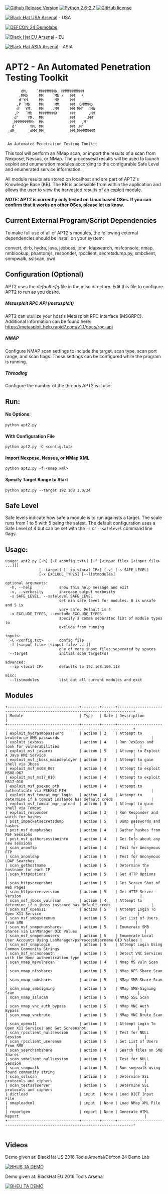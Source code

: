 [![Github Release Version](https://img.shields.io/github/release/moosedojo/apt2.svg)](https://github.com/MooseDojo/apt2/releases)
[![Python 2.6-2.7](https://img.shields.io/badge/Python-2.6--2.7-yellow.svg)](http://www.python.org/download/)
[![GitHub license](https://img.shields.io/badge/license-MIT-blue.svg)](https://raw.githubusercontent.com/MooseDojo/apt2/master/LICENSE.txt)

[![Black Hat USA Arsenal](https://github.com/toolswatch/badges/blob/master/arsenal/usa/2016.svg)](https://www.toolswatch.org/2016/06/the-black-hat-arsenal-usa-2016-remarkable-line-up/) - USA

[![DEFCON 24 Demolabs](https://img.shields.io/badge/DEFCON%2024-Demo%20Labs-red.svg)](https://www.defcon.org/html/defcon-24/dc-24-demolabs.html)

[![Black Hat EU Arsenal](https://github.com/toolswatch/badges/blob/master/arsenal/europe/2016.svg)](https://www.toolswatch.org/2016/09/the-black-hat-arsenal-europe-2016-line-up/) - EU

[![Black Hat ASIA Arsenal](https://github.com/toolswatch/badges/blob/master/arsenal/asia/2018.svg)](https://www.toolswatch.org/2018/01/black-hat-arsenal-asia-2018-great-lineup/) - ASIA

# APT2 - An Automated Penetration Testing Toolkit

```
       dM.    `MMMMMMMb. MMMMMMMMMM
      ,MMb     MM    `Mb /   MM   \
      d'YM.    MM     MM     MM   ____
     ,P `Mb    MM     MM     MM  6MMMMb
     d'  YM.   MM    .M9     MM MM'  `Mb
    ,P   `Mb   MMMMMMM9'     MM      ,MM
    d'    YM.  MM            MM     ,MM'
   ,MMMMMMMMb  MM            MM   ,M'
   d'      YM. MM            MM ,M'
 _dM_     _dMM_MM_          _MM_MMMMMMMM


 An Automated Penetration Testing Toolkit
```
This tool will perform an NMap scan, or import the results of a scan from Nexpose, Nessus, or NMap. The processesd results will be used to launch exploit and enumeration modules according to the configurable Safe Level and enumerated service information.

All module results are stored on localhost and are part of APT2's Knowledge Base (KB). The KB is accessible from within the application and allows the user to view the harvested results of an exploit module.

***NOTE:*  APT2 is currently only tested on Linux based OSes.  If you can confirm that it works on other OSes, please let us know.**

## Current External Program/Script Dependencies
To make full use of all of APT2's modules, the following external dependencies should be install on your system:

convert, dirb, hydra, java, jexboss, john, ldapsearch, msfconsole, nmap, nmblookup, phantomjs, responder, rpcclient, secretsdump.py, smbclient, snmpwalk, sslscan, xwd

## Configuration (Optional)
APT2 uses the *default.cfg* file in the misc directory. Edit this file to configure APT2 to run as you desire.

##### Metasploit RPC API (metasploit)
APT2 can utuilize your host's Metasploit RPC interface (MSGRPC). Additional Information can be found here: https://metasploit.help.rapid7.com/v1.1/docs/rpc-api

##### NMAP
Configure NMAP scan settings to include the target, scan type, scan port range, and scan flags. These settings can be configured while the program is running.

##### Threading
Configure the number of the threads APT2 will use.

## Run:
#### No Options:
`python apt2.py`
#### With Configuration File
`python apt2.py -C <config.txt>`
#### Import Nexpose, Nessus, or NMap XML
`python apt2.py -f <nmap.xml>`
#### Specify Target Range to Start
`python apt2.py --target 192.168.1.0/24`

## Safe Level
Safe levels indicate how safe a module is to run againsts a target. The scale runs from 1 to 5 with 5 being the safest. The default configuration uses a Safe Level of 4 but can be set with the `-s` or `--safelevel` command line flags.

## Usage:
```
usage: apt2.py [-h] [-C <config.txt>] [-f [<input file> [<input file> ...]]]
               [--target] [--ip <local IP>] [-v] [-s SAFE_LEVEL]
               [-x EXCLUDE_TYPES] [--listmodules]

optional arguments:
  -h, --help            show this help message and exit
  -v, --verbosity       increase output verbosity
  -s SAFE_LEVEL, --safelevel SAFE_LEVEL
                        set min safe level for modules. 0 is unsafe and 5 is
                        very safe. Default is 4
  -x EXCLUDE_TYPES, --exclude EXCLUDE_TYPES
                        specify a comma seperatec list of module types to
                        exclude from running

inputs:
  -C <config.txt>       config file
  -f [<input file> [<input file> ...]]
                        one of more input files seperated by spaces
  --target              initial scan target(s)

advanced:
  --ip <local IP>       defaults to 192.168.100.118

misc:
  --listmodules         list out all current modules and exit
```

## Modules
```
+--------------------------------+--------+------+-----------------------------------------------------------------------------+
| Module                         | Type   | Safe | Description                                                                 |
+--------------------------------+--------+------+-----------------------------------------------------------------------------+
| exploit_hydrasmbpassword       | action | 2    | Attempt to bruteforce SMB passwords                                         |
| exploit_jexboss                | action | 4    | Run JexBoss and look for vulnerabilities                                    |
| exploit_msf_javarmi            | action | 5    | Attempt to Exploit A Java RMI Service                                       |
| exploit_msf_jboss_maindeployer | action | 3    | Attempt to gain shell via Jboss                                             |
| exploit_msf_ms08_067           | action | 4    | Attempt to exploit MS08-067                                                 |
| exploit_msf_ms17_010           | action | 4    | Attempt to exploit MS17-010                                                 |
| exploit_msf_psexec_pth         | action | 4    | Attempt to authenticate via PSEXEC PTH                                      |
| exploit_msf_tomcat_mgr_login   | action | 4    | Attempt to determine if a tomcat instance has default creds                 |
| exploit_msf_tomcat_mgr_upload  | action | 3    | Attempt to gain shell via Tomcat                                            |
| exploit_responder              | action | 3    | Run Responder and watch for hashes                                          |
| post_impacketsecretsdump       | action | 5    | Dump passwords and hashes                                                   |
| post_msf_dumphashes            | action | 4    | Gather hashes from MSF Sessions                                             |
| post_msf_gathersessioninfo     | action | 4    | Get Info about any new sessions                                             |
| scan_anonftp                   | action | 4    | Test for Anonymous FTP                                                      |
| scan_anonldap                  | action | 5    | Test for Anonymous LDAP Searches                                            |
| scan_gethostname               | action | 5    | Determine the hostname for each IP                                          |
| scan_httpoptions               | action | 5    | Get HTTP Options                                                            |
| scan_httpscreenshot            | action | 5    | Get Screen Shot of Web Pages                                                |
| scan_httpserverversion         | action | 5    | Get HTTP Server Version                                                     |
| scan_msf_jboss_vulnscan        | action | 4    | Attempt to determine if a jboss instance has default creds                  |
| scan_msf_openx11               | action | 5    | Attempt Login To Open X11 Service                                           |
| scan_msf_smbuserenum           | action | 5    | Get List of Users From SMB                                                  |
| scan_msf_snmpenumshares        | action | 5    | Enumerate SMB Shares via LanManager OID Values                              |
| scan_msf_snmpenumusers         | action | 5    | Enumerate Local User Accounts Using LanManager/psProcessUsername OID Values |
| scan_msf_snmplogin             | action | 5    | Attempt Login Using Common Community Strings                                |
| scan_msf_vncnoneauth           | action | 5    | Detect VNC Services with the None authentication type                       |
| scan_nmap_msvulnscan           | action | 4    | Nmap MS Vuln Scan                                                           |
| scan_nmap_nfsshares            | action | 5    | NMap NFS Share Scan                                                         |
| scan_nmap_smbshares            | action | 5    | NMap SMB Share Scan                                                         |
| scan_nmap_smbsigning           | action | 5    | NMap SMB-Signing Scan                                                       |
| scan_nmap_sslscan              | action | 5    | NMap SSL Scan                                                               |
| scan_nmap_vnc_auth_bypass      | action | 5    | NMap VNC Auth Bypass                                                        |
| scan_nmap_vncbrute             | action | 5    | NMap VNC Brute Scan                                                         |
| scan_openx11                   | action | 5    | Attempt Login To Open X11 Servicei and Get Screenshot                       |
| scan_rpcclient_nullsession     | action | 5    | Test for NULL Session                                                       |
| scan_rpcclient_userenum        | action | 5    | Get List of Users From SMB                                                  |
| scan_searchsmbshare            | action | 4    | Search files on SMB Shares                                                  |
| scan_smbclient_nullsession     | action | 5    | Test for NULL Session                                                       |
| scan_snmpwalk                  | action | 5    | Run snmpwalk using found community string                                   |
| scan_sslscan                   | action | 5    | Determine SSL protocols and ciphers                                         |
| scan_testsslserver             | action | 5    | Determine SSL protocols and ciphers                                         |
| dictload                       | input  | None | Load DICT Input File                                                        |
| nmaploadxml                    | input  | None | Load NMap XML File                                                          |
| reportgen                      | report | None | Generate HTML Report                                                        |
+--------------------------------+--------+------+-----------------------------------------------------------------------------+


```

## Videos
Demo given at: BlackHat US 2016 Tools Arsenal/Defcon 24 Demo Lab

[![BHUS TA DEMO](https://img.youtube.com/vi/6RJlfc5bVRk/0.jpg)](https://www.youtube.com/watch?v=6RJlfc5bVRk)

Demo given at: BlackHat EU 2016 Tools Arsenal

[![BHEU TA DEMO](https://img.youtube.com/vi/94hk6bNwQfU/0.jpg)](https://www.youtube.com/watch?v=94hk6bNwQfU)
